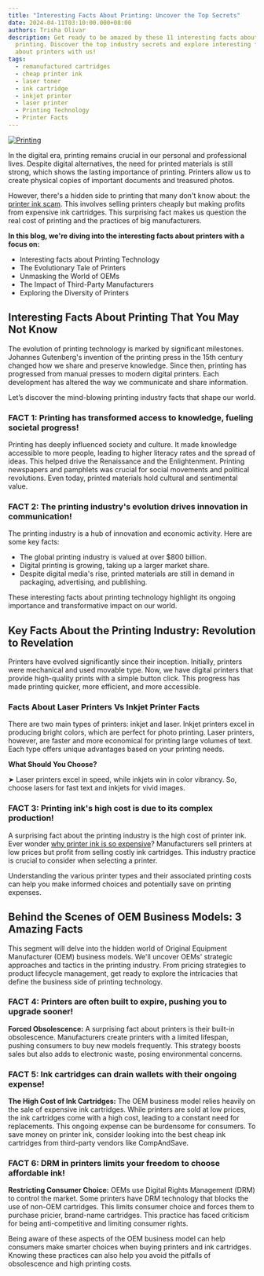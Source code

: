 ```yaml
---
title: "Interesting Facts About Printing: Uncover the Top Secrets"
date: 2024-04-11T03:10:00.000+08:00
authors: Trisha Olivar
description: Get ready to be amazed by these 11 interesting facts about
  printing. Discover the top industry secrets and explore interesting facts
  about printers with us!
tags:
  - remanufactured cartridges
  - cheap printer ink
  - laser toner
  - ink cartridge
  - inkjet printer
  - laser printer
  - Printing Technology
  - Printer Facts
---
```

[![Printing](/blog/images/ingoude.-2024-04-11t170719.960.png "Interesting Facts About Printing: Uncover the Top Secrets")](/blog/images/ingoude.-2024-04-11t170719.960.png)

In the digital era, printing remains crucial in our personal and professional lives. Despite digital alternatives, the need for printed materials is still strong, which shows the lasting importance of printing. Printers allow us to create physical copies of important documents and treasured photos.

However, there's a hidden side to printing that many don't know about: the [printer ink scam](https://www.compandsave.com/printer-ink-scam-guide). This involves selling printers cheaply but making profits from expensive ink cartridges. This surprising fact makes us question the real cost of printing and the practices of big manufacturers.

**In this blog, we're diving into the interesting facts about printers with a focus on:**

* Interesting facts about Printing Technology
* The Evolutionary Tale of Printers
* Unmasking the World of OEMs
* The Impact of Third-Party Manufacturers
* Exploring the Diversity of Printers

## Interesting Facts About Printing That You May Not Know

The evolution of printing technology is marked by significant milestones. Johannes Gutenberg's invention of the printing press in the 15th century changed how we share and preserve knowledge. Since then, printing has progressed from manual presses to modern digital printers. Each development has altered the way we communicate and share information.

Let’s discover the mind-blowing printing industry facts that shape our world.

### FACT 1: Printing has transformed access to knowledge, fueling societal progress!

Printing has deeply influenced society and culture. It made knowledge accessible to more people, leading to higher literacy rates and the spread of ideas. This helped drive the Renaissance and the Enlightenment. Printing newspapers and pamphlets was crucial for social movements and political revolutions. Even today, printed materials hold cultural and sentimental value.

### FACT 2: The printing industry's evolution drives innovation in communication!

The printing industry is a hub of innovation and economic activity. Here are some key facts:

* The global printing industry is valued at over $800 billion.
* Digital printing is growing, taking up a larger market share.
* Despite digital media's rise, printed materials are still in demand in packaging, advertising, and publishing.

These interesting facts about printing technology highlight its ongoing importance and transformative impact on our world.

## Key Facts About the Printing Industry: Revolution to Revelation

Printers have evolved significantly since their inception. Initially, printers were mechanical and used movable type. Now, we have digital printers that provide high-quality prints with a simple button click. This progress has made printing quicker, more efficient, and more accessible.

### Facts About Laser Printers Vs Inkjet Printer Facts

There are two main types of printers: inkjet and laser. Inkjet printers excel in producing bright colors, which are perfect for photo printing. Laser printers, however, are faster and more economical for printing large volumes of text. Each type offers unique advantages based on your printing needs.

**What Should You Choose?**

 ➤ Laser printers excel in speed, while inkjets win in color vibrancy. So, choose lasers for fast text and inkjets for vivid images.

### FACT 3: Printing ink's high cost is due to its complex production!

A surprising fact about the printing industry is the high cost of printer ink. Ever wonder [why printer ink is so expensive](https://www.compandsave.com/why-printer-ink-is-so-expensive-guide)? Manufacturers sell printers at low prices but profit from selling costly ink cartridges. This industry practice is crucial to consider when selecting a printer.

Understanding the various printer types and their associated printing costs can help you make informed choices and potentially save on printing expenses.

## Behind the Scenes of OEM Business Models: 3 Amazing Facts

This segment will delve into the hidden world of Original Equipment Manufacturer (OEM) business models. We'll uncover OEMs' strategic approaches and tactics in the printing industry. From pricing strategies to product lifecycle management, get ready to explore the intricacies that define the business side of printing technology.

### FACT 4: Printers are often built to expire, pushing you to upgrade sooner!

**Forced Obsolescence:** A surprising fact about printers is their built-in obsolescence. Manufacturers create printers with a limited lifespan, pushing consumers to buy new models frequently. This strategy boosts sales but also adds to electronic waste, posing environmental concerns.

### FACT 5: Ink cartridges can drain wallets with their ongoing expense!

**The High Cost of Ink Cartridges:** The OEM business model relies heavily on the sale of expensive ink cartridges. While printers are sold at low prices, the ink cartridges come with a high cost, leading to a constant need for replacements. This ongoing expense can be burdensome for consumers. To save money on printer ink, consider looking into the best cheap ink cartridges from third-party vendors like CompAndSave.

### FACT 6: DRM in printers limits your freedom to choose affordable ink!

**Restricting Consumer Choice:** OEMs use Digital Rights Management (DRM) to control the market. Some printers have DRM technology that blocks the use of non-OEM cartridges. This limits consumer choice and forces them to purchase pricier, brand-name cartridges. This practice has faced criticism for being anti-competitive and limiting consumer rights.

Being aware of these aspects of the OEM business model can help consumers make smarter choices when buying printers and ink cartridges. Knowing these practices can also help you avoid the pitfalls of obsolescence and high printing costs.
